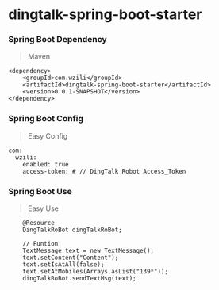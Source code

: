 # dingtalk-spring-boot-starter

### Spring Boot Dependency
> Maven 
```
<dependency>
    <groupId>com.wzili</groupId>
    <artifactId>dingtalk-spring-boot-starter</artifactId>
    <version>0.0.1-SNAPSHOT</version>
</dependency>
```

### Spring Boot Config
> Easy Config
```
com:
  wzili:
    enabled: true
    access-token: # // DingTalk Robot Access_Token
```

### Spring Boot Use
> Easy Use
```
    @Resource
    DingTalkRoBot dingTalkRoBot;
    
    // Funtion 
    TextMessage text = new TextMessage();
    text.setContent("Content");
    text.setIsAtAll(false);
    text.setAtMobiles(Arrays.asList("139*"));
    dingTalkRoBot.sendTextMsg(text);
```